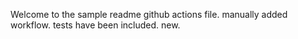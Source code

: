 Welcome to the sample readme github actions file.
manually added workflow.
tests have been included.
new.

